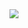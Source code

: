 <img src="https://capsule-render.vercel.app/api?type=rounded&color=auto&height=220&section=header&text=Hi there&fontSize=40" />
<!--출처: https://github.com/kyechan99/capsule-render-->

<!--
<p align="center">
  <img src="https://img.shields.io/badge/JavaScript-F7dF1E?style=square&logo=JavaScript&logoColor=white"/>
  <img src="https://img.shields.io/badge/Python-3776AB?style=square&logo=Python&logoColor=white"/>
  <img src="https://img.shields.io/badge/Java-007396?style=square&logo=Java&logoColor=white"/>
  <img src="https://img.shields.io/badge/React.js-61DAF8?style=square&logo=React&logoColor=white"/>
  <img src="https://img.shields.io/badge/Spring-6DB33?style=square&logo=Spring&logoColor=white"/>
  <img src="https://img.shields.io/badge/Node.js-339933?style=square&logo=Node.js&logoColor=white"/>
  <img src="https://img.shields.io/badge/Docker-2496ED?style=square&logo=Docker&logoColor=white"/>
  <br>
  <img src="https://img.shields.io/badge/Amazon AWS-232F3E?style=square&logo=AWS&logoColor=white"/>
  <img src="https://img.shields.io/badge/Heroku-430098?style=square&logo=Heroku&logoColor=white"/> 
  <br>
  <img src="https://img.shields.io/badge/Windows-0078D6?style=square&logo=Windows&logoColor=white"/>
  <img src="https://img.shields.io/badge/macOS-010101?style=square&logo=macOS&logoColor=white"/>
  <img src="https://img.shields.io/badge/Linux-FCC624?style=square&logo=Linux&logoColor=white"/>
</p>
<a href="https://replit.com/@hoseong511" target="_blank" >
  <img src="https://img.shields.io/badge/repl.it-667881?style=flat-square&logo=repl.it&logoColor=white"/>
</a>
[![Hoseong's GitHub stats](https://github-readme-stats.vercel.app/api?username=hoseong511&theme=radical&count_private=true)](https://github.com/hoseong511)-->
<!--출처: https://github.com/anuraghazra/github-readme-stats/blob/master/docs/readme_kr.md-->
<!--
**hoseong511/hoseong511** is a ✨ _special_ ✨ repository because its `README.md` (this file) appears on your GitHub profile.

Here are some ideas to get you started:

- 🔭 I’m currently working on ...
- 🌱 I’m currently learning ...
- 👯 I’m looking to collaborate on ...
- 🤔 I’m looking for help with ...
- 💬 Ask me about ...
- 📫 How to reach me: ...
- 😄 Pronouns: ...
- ⚡ Fun fact: ...
-->

